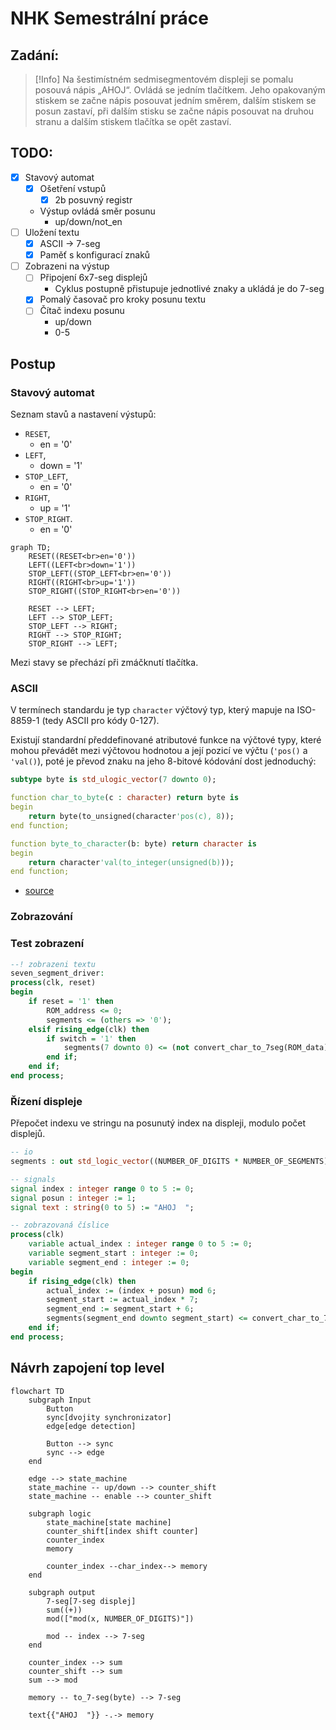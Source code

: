 # NHK Semestrální práce
## Zadání:
> [!Info] 
> Na šestimístném sedmisegmentovém displeji se pomalu posouvá nápis „AHOJ“. Ovládá se jedním tlačítkem. Jeho opakovaným stiskem se začne nápis posouvat jedním směrem, dalším stiskem se posun zastaví, při dalším stisku se začne nápis posouvat na druhou stranu a dalším stiskem tlačítka se opět zastaví.

## TODO:
- [x] Stavový automat
	- [x] Ošetření vstupů
		- [x] 2b posuvný registr
	- Výstup ovládá směr posunu
		- up/down/not_en
- [ ] Uložení textu
	- [x] ASCII -> 7-seg
	- [x] Paměť s konfigurací znaků
- [ ] Zobrazeni na výstup
	- [ ] Připojení 6x7-seg displejů
        - Cyklus postupně přistupuje jednotlivé znaky a ukládá je do 7-seg 
	- [x] Pomalý časovač pro kroky posunu textu
	- [ ] Čítač indexu posunu
		- up/down
		- 0-5

## Postup
### Stavový automat
Seznam stavů a nastavení výstupů:
- `RESET`, 
	- en = '0' 
- `LEFT`,
	- down = '1'
- `STOP_LEFT`,
	- en = '0' 
- `RIGHT`,
	- up = '1'
- `STOP_RIGHT`.
	- en = '0' 

```mermaid
graph TD; 
	RESET((RESET<br>en='0'))
	LEFT((LEFT<br>down='1'))
	STOP_LEFT((STOP_LEFT<br>en='0'))
	RIGHT((RIGHT<br>up='1'))
	STOP_RIGHT((STOP_RIGHT<br>en='0'))
	
	RESET --> LEFT; 
	LEFT --> STOP_LEFT; 
	STOP_LEFT --> RIGHT; 
	RIGHT --> STOP_RIGHT; 
	STOP_RIGHT --> LEFT;
```
Mezi stavy se přechází při zmáčknutí tlačítka. 
### ASCII
V termínech standardu je typ `character` výčtový typ, který mapuje na ISO-8859-1 (tedy ASCII pro kódy 0-127).

Existují standardní předdefinované atributové funkce na výčtové typy, které mohou převádět mezi výčtovou hodnotou a její pozicí ve výčtu (`'pos()` a `'val()`), poté je převod znaku na jeho 8-bitové kódování dost jednoduchý:
```vhdl
subtype byte is std_ulogic_vector(7 downto 0);

function char_to_byte(c : character) return byte is
begin
	return byte(to_unsigned(character'pos(c), 8));
end function;

function byte_to_character(b: byte) return character is
begin
	return character'val(to_integer(unsigned(b)));
end function;
```

- [source](https://electronics.stackexchange.com/questions/626149/does-vhdl-2008-have-built-in-function-to-convert-std-logic-vector-to-character-t)

### Zobrazování

### Test zobrazení
```vhdl
--! zobrazeni textu
seven_segment_driver:
process(clk, reset)
begin
	if reset = '1' then
		ROM_address <= 0;
		segments <= (others => '0');
	elsif rising_edge(clk) then
		if switch = '1' then
			segments(7 downto 0) <= (not convert_char_to_7seg(ROM_data)) & '0';
		end if;
	end if;
end process;
```
### Řízení displeje
Přepočet indexu ve stringu na posunutý index na displeji, modulo počet displejů.

```vhdl
-- io
segments : out std_logic_vector((NUMBER_OF_DIGITS * NUMBER_OF_SEGMENTS) - 1 downto 0);

-- signals
signal index : integer range 0 to 5 := 0;
signal posun : integer := 1;
signal text : string(0 to 5) := "AHOJ  ";

-- zobrazovaná číslice
process(clk)
	variable actual_index : integer range 0 to 5 := 0;
	variable segment_start : integer := 0;
	variable segment_end : integer := 0;
begin
	if rising_edge(clk) then
		actual_index := (index + posun) mod 6;
		segment_start := actual_index * 7;
		segment_end := segment_start + 6;
		segments(segment_end downto segment_start) <= convert_char_to_7seg(text(actual_index));
	end if;
end process;
```

## Návrh zapojení top level

```mermaid
flowchart TD
    subgraph Input
        Button
        sync[dvojity synchronizator]
        edge[edge detection]

        Button --> sync
        sync --> edge 
    end
    
    edge --> state_machine
    state_machine -- up/down --> counter_shift
    state_machine -- enable --> counter_shift

    subgraph logic
        state_machine[state machine]
        counter_shift[index shift counter]
        counter_index
        memory

        counter_index --char_index--> memory
    end
    
    subgraph output
        7-seg[7-seg displej]
        sum((+))
        mod(["mod(x, NUMBER_OF_DIGITS)"])
        
        mod -- index --> 7-seg
    end
    
    counter_index --> sum
    counter_shift --> sum
    sum --> mod

    memory -- to_7-seg(byte) --> 7-seg

    text{{"AHOJ  "}} -.-> memory
```